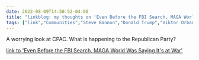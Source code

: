 ---date: 2022-08-09T14:50:52-04:00title: "linkblog: my thoughts on 'Even Before the FBI Search, MAGA World Was Saying It's at War'"tags: ["link","Communities","Steve Bannon","Donald Trump","Viktor Orban","GOO","CPAC"]---A worrying look at CPAC. What is happening to the Republican Party? [link to 'Even Before the FBI Search, MAGA World Was Saying It's at War'](https://www.vice.com/en/article/wxnjqy/cpac-dallas-maga-war)
